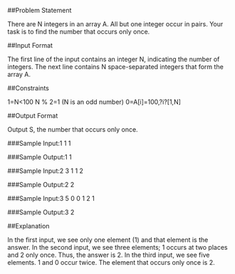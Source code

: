 ##Problem Statement

There are N integers in an array A. All but one integer occur in pairs. Your task is to find the number that occurs only once.

##Input Format

The first line of the input contains an integer N, indicating the number of integers. The next line contains N space-separated integers that form the array A.

##Constraints

1=N<100 
N % 2=1 (N is an odd number) 
0=A[i]=100,?i?[1,N]

##Output Format

Output S, the number that occurs only once.

###Sample Input:1
1
1

###Sample Output:1
1

###Sample Input:2
3
1 1 2

###Sample Output:2
2

###Sample Input:3
5
0 0 1 2 1

###Sample Output:3
2

##Explanation

In the first input, we see only one element (1) and that element is the answer. 
In the second input, we see three elements; 1 occurs at two places and 2 only once. Thus, the answer is 2. 
In the third input, we see five elements. 1 and 0 occur twice. The element that occurs only once is 2.
